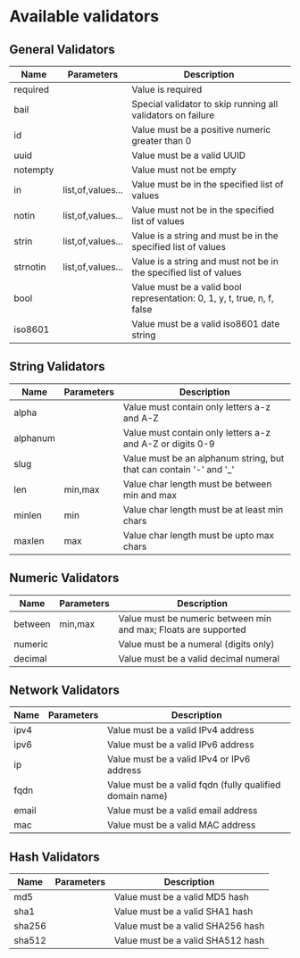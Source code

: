 # Available validators

## General Validators

| Name | Parameters | Description |
|---|---|---|
|required| | Value is required|
|bail| | Special validator to skip running all validators on failure|
|id | |Value must be a positive numeric greater than 0|
|uuid| | Value must be a valid UUID|
|notempty| | Value must not be empty|
|in|list,of,values...| Value must be in the specified list of values|
|notin|list,of,values...| Value must not be in the specified list of values|
|strin|list,of,values...| Value is a string and must be in the specified list of values|
|strnotin|list,of,values...| Value is a string and must not be in the specified list of values|
|bool| | Value must be a valid bool representation: 0, 1, y, t, true, n, f, false|
|iso8601| | Value must be a valid iso8601 date string|


## String Validators

| Name | Parameters | Description |
|---|---|---|
|alpha| | Value must contain only letters a-z and A-Z|
|alphanum| | Value must contain only letters a-z and A-Z or digits 0-9|
|slug| | Value must be an alphanum string, but that can contain '-' and '_'|
|len|min,max| Value char length must be between min and max|
|minlen|min| Value char length must be at least min chars|
|maxlen|max| Value char length must be upto max chars|


## Numeric Validators

| Name | Parameters | Description |
|---|---|---|
|between |min,max |Value must be numeric between min and max; Floats are supported|
|numeric | | Value must be a numeral (digits only)|
|decimal | | Value must be a valid decimal numeral|


## Network Validators

| Name | Parameters | Description |
|---|---|---|
|ipv4 | |Value must be a valid IPv4 address|
|ipv6 | |Value must be a valid IPv6 address|
|ip | | Value must be a valid IPv4 or IPv6 address|
|fqdn | | Value must be a valid fqdn (fully qualified domain name)|
|email | | Value must be a valid email address|
|mac | | Value must be a valid MAC address|

## Hash Validators

| Name | Parameters | Description |
|---|---|---|
|md5| | Value must be a valid MD5 hash|
|sha1| | Value must be a valid SHA1 hash|
|sha256| | Value must be a valid SHA256 hash|
|sha512| | Value must be a valid SHA512 hash|
